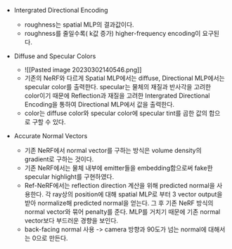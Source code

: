 - Intergrated Directional Encoding
	- roughness는 spatial MLP의 결과값이다. 
	- roughness를 줄일수록( k값 증가) higher-frequency encoding이 요구된다.  

- Diffuse and Specular Colors
	- ![[Pasted image 20230302140546.png]]
	- 기존의 NeRF와 다르게 Spatial MLP에서는 diffuse, Directional MLP에서는 specular color를 출력한다. specular는 물체의 재질과 반사각을 고려한 color이기 때문에 Reflection과 재질을 고려한 Intergrated Directional Encoding을 통하여 Directional MLP에서 값을 출력한다. 
	- color는 diffuse color와 specular color에 specular tint를 곱한 값의 합으로 구할 수 있다. 

- Accurate Normal Vectors
	- 기존 NeRF에서 normal vector를 구하는 방식은 volume density의 gradient로 구하는 것이다. 
	- 기존 NeRF에서는 물체 내부에 emitter들을 embedding함으로써 fake한 specular highlight를 구현하였다.
	- Ref-NeRF에서는 reflection direction 계산을 위해 predicted normal을 사용한다. 각 ray상의 position에 대해 spatial MLP로 부터 3 vector output을 받아 normalize해 predicted normal을 얻는다. 그 후 기존 NeRF 방식의 normal vector와 묶어 penalty를 준다. MLP를 거치기 때문에 기존 normal vector보다 부드러운 경향을 보인다. 
	- back-facing normal 사용 -> camera 방향과 90도가 넘는 normal에 대해서는 0으로 만든다. 